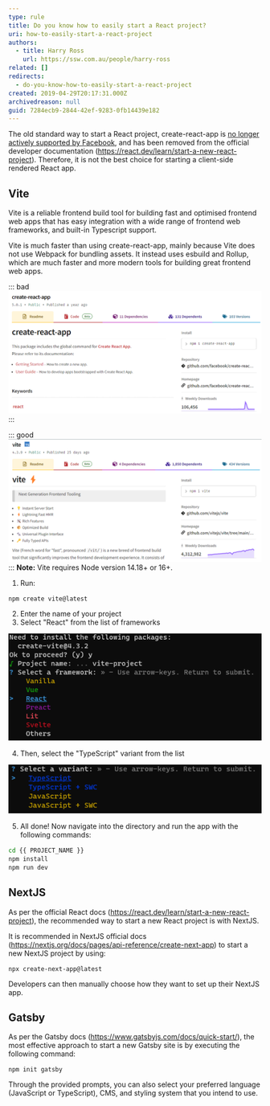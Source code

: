 ```yaml
---
type: rule
title: Do you know how to easily start a React project?
uri: how-to-easily-start-a-react-project
authors:
  - title: Harry Ross
    url: https://ssw.com.au/people/harry-ross
related: []
redirects:
  - do-you-know-how-to-easily-start-a-react-project
created: 2019-04-29T20:17:31.000Z
archivedreason: null
guid: 7284ecb9-2844-42ef-9283-0fb14439e182
---
```

The old standard way to start a React project, create-react-app is [no longer actively supported by Facebook](https://github.com/facebook/create-react-app/discussions/11086#discussioncomment-956516), and has been removed from the official developer documentation (https://react.dev/learn/start-a-new-react-project). Therefore, it is not the best choice for starting a client-side rendered React app. 

<!--endintro-->

## Vite

Vite is a reliable frontend build tool for building fast and optimised frontend web apps that has easy integration with a wide range of frontend web frameworks, and built-in Typescript support.  

Vite is much faster than using create-react-app, mainly because Vite does not use Webpack for bundling assets. It instead uses esbuild and Rollup, which are much faster and more modern tools for building great frontend web apps. 

::: bad
![Bad example: Using the create-react-app npm package](/rules/how-to-easily-start-a-react-project/new-create-react-app.png)
:::

::: good
![Good example: Use Vite to generate a react-ts project](/rules/how-to-easily-start-a-react-project/vite.png)
:::
**Note:** Vite requires Node version 14.18+ or 16+. 

1. Run:

```shell
npm create vite@latest 
```

2. Enter the name of your project
3. Select "React" from the list of frameworks

![Figure: The framework options with Vite](/rules/how-to-easily-start-a-react-project/vite-pick.png)

4. Then, select the "TypeScript" variant from the list

![Figure: The variant options with Vite](/rules/how-to-easily-start-a-react-project/vite-pick-typescript.png)

5. All done! Now navigate into the directory and run the app with the following commands:

```bash
cd {{ PROJECT_NAME }}
npm install 
npm run dev
```


## NextJS 
As per the official React docs (https://react.dev/learn/start-a-new-react-project), the recommended way to start a new React project is with NextJS. 

It is recommended in NextJS official docs (https://nextjs.org/docs/pages/api-reference/create-next-app) to start a new NextJS project by using:
```shell
npx create-next-app@latest
```

Developers can then manually choose how they want to set up their NextJS app.

## Gatsby 
As per the Gatsby docs (https://www.gatsbyjs.com/docs/quick-start/), the most effective approach to start a new Gatsby site is by executing the following command:
```shell
npm init gatsby
```
Through the provided prompts, you can also select your preferred language (JavaScript or TypeScript), CMS, and styling system that you intend to use.

